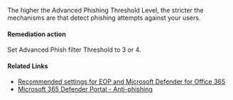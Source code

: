 The higher the Advanced Phishing Threshold Level, the stricter the mechanisms are that detect phishing attempts against your users.

#### Remediation action
Set Advanced Phish filter Threshold to 3 or 4.

#### Related Links

* [Recommended settings for EOP and Microsoft Defender for Office 365](https://aka.ms/orca-atpp-docs-7) 
* [Microsoft 365 Defender Portal - Anti-phishing](https://security.microsoft.com/antiphishing)
